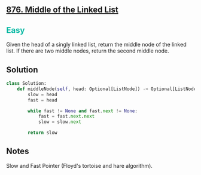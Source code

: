## [876. Middle of the Linked List](https://leetcode.com/problems/middle-of-the-linked-list/)

<h2 style="color:#00b8a3">Easy</h2>
Given the head of a singly linked list, return the middle node of the linked list.
If there are two middle nodes, return the second middle node.

## Solution
```python
class Solution:
    def middleNode(self, head: Optional[ListNode]) -> Optional[ListNode]:
        slow = head
        fast = head

        while fast != None and fast.next != None:
            fast = fast.next.next
            slow = slow.next

        return slow
```

## Notes
Slow and Fast Pointer (Floyd's tortoise and hare algorithm).
